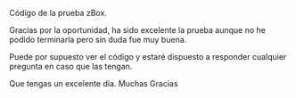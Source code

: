 Código de la prueba zBox.

Gracias por la oportunidad, ha sido excelente la prueba aunque no he podido terminarla pero sin duda fue muy buena.

Puede por supuesto ver el código y estaré dispuesto a responder cualquier pregunta en caso que las tengan.

Que tengas un excelente día. Muchas Gracias
